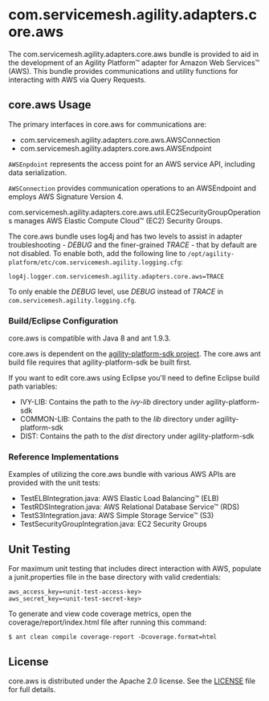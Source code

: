 # com.servicemesh.agility.adapters.core.aws

The com.servicemesh.agility.adapters.core.aws bundle is provided to aid in the development of an Agility Platform&trade; adapter for Amazon Web Services&trade; (AWS). This bundle provides communications and utility functions for interacting with AWS via Query Requests.

## core.aws Usage
The primary interfaces in core.aws for communications are:
* com.servicemesh.agility.adapters.core.aws.AWSConnection
* com.servicemesh.agility.adapters.core.aws.AWSEndpoint

`AWSEnpdoint` represents the access point for an AWS service API, including data serialization.

`AWSConnection` provides communication operations to an AWSEndpoint and employs AWS Signature Version 4.

com.servicemesh.agility.adapters.core.aws.util.EC2SecurityGroupOperations manages AWS Elastic Compute Cloud&trade; (EC2) Security Groups.

The core.aws bundle uses log4j and has two levels to assist in adapter troubleshooting - *DEBUG* and the finer-grained *TRACE* - that by default are not disabled. To enable both, add the following line to `/opt/agility-platform/etc/com.servicemesh.agility.logging.cfg`:
```
log4j.logger.com.servicemesh.agility.adapters.core.aws=TRACE
```
To only enable the *DEBUG* level, use *DEBUG* instead of *TRACE* in `com.servicemesh.agility.logging.cfg`.

### Build/Eclipse Configuration
core.aws is compatible with Java 8 and ant 1.9.3.

core.aws is dependent on the [agility-platform-sdk project](https://github.com/csc/agility-platform-sdk). The core.aws ant build file requires that agility-platform-sdk be built first.

If you want to edit core.aws using Eclipse you'll need to define Eclipse build path variables:
* IVY-LIB: Contains the path to the *ivy-lib* directory under agility-platform-sdk
* COMMON-LIB: Contains the path to the *lib* directory under agility-platform-sdk
* DIST: Contains the path to the *dist* directory under agility-platform-sdk

### Reference Implementations
Examples of utilizing the core.aws bundle with various AWS APIs are provided with the unit tests:
* TestELBIntegration.java: AWS Elastic Load Balancing&trade; (ELB)
* TestRDSIntegration.java: AWS Relational Database Service&trade; (RDS)
* TestS3Integration.java: AWS Simple Storage Service&trade; (S3)
* TestSecurityGroupIntegration.java: EC2 Security Groups

## Unit Testing
For maximum unit testing that includes direct interaction with AWS, populate a junit.properties file in the base directory with valid credentials:
```
aws_access_key=<unit-test-access-key>
aws_secret_key=<unit-test-secret-key>
```

To generate and view code coverage metrics, open the coverage/report/index.html file after running this command:
```
$ ant clean compile coverage-report -Dcoverage.format=html
```

## License
core.aws is distributed under the Apache 2.0 license. See the [LICENSE](https://github.com/csc/com.servicemesh.agility.adapters.core.aws/blob/master/LICENSE) file for full details.
